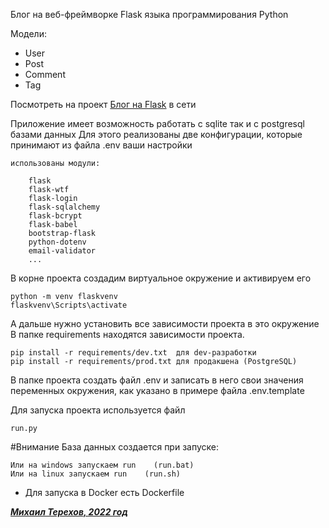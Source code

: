 Блог на веб-фреймворке Flask языка программирования Python

Модели:
- User
- Post
- Comment
- Tag

Посмотреть на проект [Блог на Flask](https://flask-blog.my-py.ru/) в сети


Приложение имеет возможность работать с sqlite так и с postgresql базами данных
Для этого реализованы две конфигурации, которые принимают из файла .env ваши настройки

    использованы модули:

        flask
        flask-wtf
        flask-login
        flask-sqlalchemy
        flask-bcrypt
        flask-babel
        bootstrap-flask
        python-dotenv
        email-validator
        ...


В корне проекта создадим виртуальное окружение и активируем его

    python -m venv flaskvenv
    flaskvenv\Scripts\activate

А дальше нужно установить все зависимости проекта в это окружение
В папке requirements находятся зависимости проекта. 
    
    pip install -r requirements/dev.txt  для dev-разработки
    pip install -r requirements/prod.txt для продакшена (PostgreSQL)

В папке проекта создать файл .env и записать в него свои значения переменных окружения,
как указано в примере файла .env.template


Для запуска проекта используется файл

    run.py

#Внимание
База данных создается при запуске:

    Или на windows запускаем run    (run.bat)
    Или на linux запускаем run    (run.sh)


- Для запуска в Docker есть Dockerfile

**[_Михаил Терехов, 2022 год_](https://www.youtube.com/@PythonDevelopment)**
